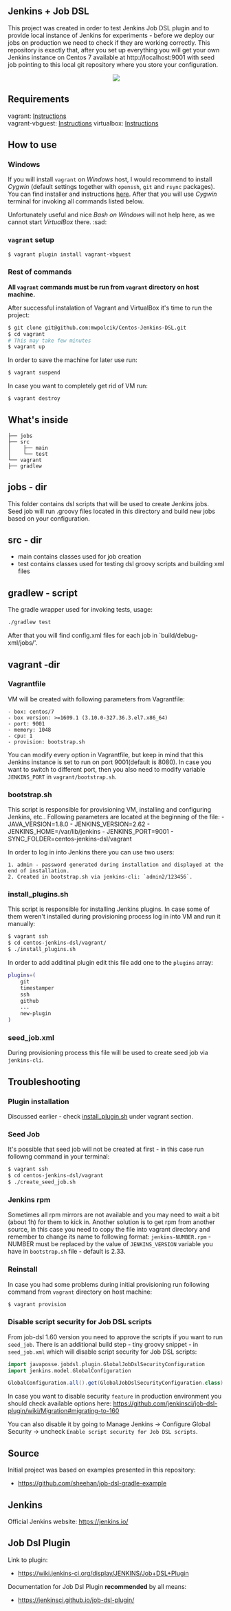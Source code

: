 ## Jenkins + Job DSL

This project was created in order to test Jenkins Job DSL plugin and to provide local instance of Jenkins for experiments - before we deploy our jobs on production we need to check if they are working correctly. This repository is exactly that, after you set up everything you will get your own Jenkins instance on Centos 7 available at http://localhost:9001 with seed job pointing to this local git repository where you store your configuration.

<p align="center">
   <img src="https://github.com/WhiteRookPL/devops-in-qa-workshop/raw/master/jenkins-job-dsl/docs/diagram.png" />
</p>

## Requirements
   vagrant:         [Instructions](https://www.vagrantup.com/docs/installation/)   
   vagrant-vbguest: [Instructions](https://github.com/dotless-de/vagrant-vbguest)
   virtualbox:      [Instructions](https://www.virtualbox.org/wiki/Downloads)
   
## How to use

### Windows

If you will install `vagrant` on *Windows* host, I would recommend to install *Cygwin* (default settings together with `openssh`, `git` and `rsync` packages). You can find installer and instructions [here](https://cygwin.com/install.html). After that you will use *Cygwin* terminal for invoking all commands listed below.

Unfortunately useful and nice *Bash on Windows* will not help here, as we cannot start *VirtualBox* there. :sad:

### `vagrant` setup

```bash
$ vagrant plugin install vagrant-vbguest
```

### Rest of commands

**All `vagrant` commands must be run from `vagrant` directory on host machine.** 

After successful instalation of Vagrant and VirtualBox it's time to run the project: 

```bash
$ git clone git@github.com:mwpolcik/Centos-Jenkins-DSL.git
$ cd vagrant
# This may take few minutes
$ vagrant up
```

In order to save the machine for later use run:

```bash
$ vagrant suspend
```

In case you want to completely get rid of VM run:

```bash
$ vagrant destroy
```

## What's inside

```
├── jobs
├── src
│    ├── main
│    └── test
└── vagrant
├── gradlew
```

## jobs - dir

This folder contains dsl scripts that will be used to create Jenkins jobs. Seed job will run .groovy files located in this directory and build new jobs based on your configuration. 

## src - dir

   - main contains classes used for job creation
   - test contains classes used for testing dsl groovy scripts and building xml files

## gradlew - script

The gradle wrapper used for invoking tests, usage:
```bash
./gradlew test
```

After that you will find config.xml files for each job in `build/debug-xml/jobs/'.

## vagrant -dir

### Vagrantfile

VM will be created with following parameters from Vagrantfile:

    - box: centos/7
    - box version: >=1609.1 (3.10.0-327.36.3.el7.x86_64)
    - port: 9001
    - memory: 1048
    - cpu: 1
    - provision: bootstrap.sh

You can modify every option in Vagrantfile, but keep in mind that this Jenkins instance is set to run on port 9001(default is 8080). In case you want to switch to different port, then you also need to modify variable `JENKINS_PORT` in `vagrant/bootstrap.sh`.

### bootstrap.sh

This script is responsible for provisioning VM, installing and configuring Jenkins, etc.. Following parameters are located at the beginning of the file:
    - JAVA_VERSION=1.8.0
    - JENKINS_VERSION=2.62
    - JENKINS_HOME=/var/lib/jenkins
    - JENKINS_PORT=9001
    - SYNC_FOLDER=centos-jenkins-dsl/vagrant
    
In order to log in into Jenkins there you can use two users:

    1. admin - password generated during installation and displayed at the end of installation.
    2. Created in bootstrap.sh via jenkins-cli: `admin2/123456`.

### install_plugins.sh

This script is responsible for installing Jenkins plugins.
In case some of them weren't installed during provisioning process log in into VM and run it manually:

```bash
$ vagrant ssh
$ cd centos-jenkins-dsl/vagrant/
$ ./install_plugins.sh
```

In order to add additinal plugin edit this file add one to the `plugins` array:

```bash
plugins=(
    git
    timestamper
    ssh
    github
    ...
    new-plugin
)
```

### seed_job.xml

During provisioning process this file will be used to create seed job via `jenkins-cli`.

## Troubleshooting

### Plugin installation

Discussed earlier - check [install_plugin.sh](#install_pluginssh) under vagrant section.

### Seed Job

It's possible that seed job will not be created at first - in this case run followng command in your terminal:

```bash
$ vagrant ssh
$ cd centos-jenkins-dsl/vagrant
$ ./create_seed_job.sh
```

### Jenkins rpm

Sometimes all rpm mirrors are not available and you may need to wait a bit (about 1h) for them to kick in. Another solution is to get rpm from another source, in this case you need to copy the file into vagrant directory and remember to change its name to following format:
`jenkins-NUMBER.rpm` - NUMBER must be replaced by the value of `JENKINS_VERSION` variable you have in `bootstrap.sh` file - default is 2.33.

### Reinstall

In case you had some problems during initial provisioning run following command from `vagrant` directory on host machine:

```bash
$ vagrant provision
```

### Disable script security for Job DSL scripts

From job-dsl 1.60 version you need to approve the scripts if you want to run `seed_job`. There is an additional build step - tiny groovy snippet - in `seed_job.xml` which will disable script security for Job DSL scripts: 

```groovy
import javaposse.jobdsl.plugin.GlobalJobDslSecurityConfiguration
import jenkins.model.GlobalConfiguration

GlobalConfiguration.all().get(GlobalJobDslSecurityConfiguration.class).useScriptSecurity=false
```

In case you want to disable security `feature` in production environment you should check available options here:
https://github.com/jenkinsci/job-dsl-plugin/wiki/Migration#migrating-to-160

You can also disable it by going to Manage Jenkins -> Configure Global Security -> uncheck `Enable script security for Job DSL scripts`.

## Source

Initial project was based on examples presented in this repository:
- https://github.com/sheehan/job-dsl-gradle-example

## Jenkins

Official Jenkins website:
https://jenkins.io/

## Job Dsl Plugin

Link to plugin:

- https://wiki.jenkins-ci.org/display/JENKINS/Job+DSL+Plugin

Documentation for Job Dsl Plugin **recommended** by all means: 

- https://jenkinsci.github.io/job-dsl-plugin/ 
